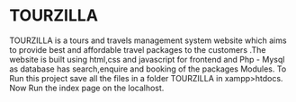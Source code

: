 # TOURZILLA
TOURZILLA is a tours and travels management system website which aims to provide best and affordable travel packages to the customers .The website is built using html,css and javascript for frontend and Php - Mysql as database has search,enquire and booking of the packages Modules. 
To Run this project save all the files in a folder TOURZILLA in xampp>htdocs. Now Run the index page on the localhost.
